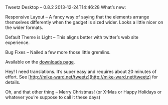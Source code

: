 Tweetz Desktop &ndash; 0.8.2
2013-12-24T14:46:28
What’s new:

Responsive Layout – A fancy way of saying that the elements arrange themselves differently when the gadget is sized wider. Looks a little nicer on the wider formats.

Default Theme is Light – This aligns better with twitter’s web site experience.

Bug Fixes – Nailed a few more those little gremlins.

Available on the [downloads page](http://mike-ward.net/downloads).

Hey! I need translations. It’s super easy and requires about 20 minutes of effort. See [http://mike-ward.net/tweetz](http://mike-ward.net/tweetz) for details.

Oh, and that other thing – Merry Christmas! (or X-Mas or Happy Holidays or whatever you’re suppose to call it these days)
